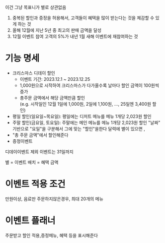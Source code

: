 
이건 그냥 목표니가 별로 상관없음
1. 중복된 할인과 증정을 허용해서, 고객들이 혜택을 많이 받는다는 것을 체감할 수 있게 하는 것
2. 올해 12월에 지난 5년 중 최고의 판매 금액을 달성
3. 12월 이벤트 참여 고객의 5%가 내년 1월 새해 이벤트에 재참여하는 것


# 기능 명세
- 크리스마스 디데이 할인
  - 이벤트 기간: 2023.12.1 ~ 2023.12.25
  - 1,000원으로 시작하여 크리스마스가 다가올수록 날마다 할인 금액이 100원씩 증가
  - 총주문 금액에서 해당 금액만큼 할인  
    (e.g. 시작일인 12월 1일에 1,000원, 2일에 1,100원, ..., 25일엔 3,400원 할인)
- 평일 할인(일요일~목요일): 평일에는 디저트 메뉴를 메뉴 1개당 2,023원 할인
- 주말 할인(금요일, 토요일): 주말에는 메인 메뉴를 메뉴 1개당 2,023원 할인
"날짜" 기반으로 "요일"을 구분해서 그에 맞는 "할인"을한다
달력에 별이 있으면 ,
- "총 주문 금액"에서 할인해준다
- 증정이벤트


디데이이벤트 제외 이벤트는 31일까지

별 = 이벤트 배치 = 혜택 금액

# 이벤트 적용 조건
만원이상,
음료만 주문하지않은경우,
최대 20개의 메뉴

# 이벤트 플래너
주문받고 할인 적용,증정메뉴, 혜택 등을 표시해준다